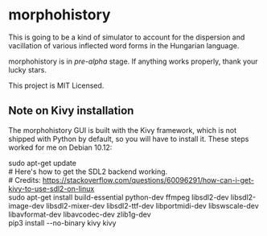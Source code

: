 # morphohistory

This is going to be a kind of simulator to account for the dispersion and
vacillation of various inflected word forms in the Hungarian language.

morphohistory is in *pre-alpha* stage. If anything works properly, thank your lucky stars.

This project is MIT Licensed.

## Note on Kivy installation

The morphohistory GUI is built with the Kivy framework, which is not shipped with
Python by default, so you will have to install it. These steps worked for
me on Debian 10.12:

sudo apt-get update  
\# Here's how to get the SDL2 backend working.  
\# Credits: https://stackoverflow.com/questions/60096291/how-can-i-get-kivy-to-use-sdl2-on-linux  
sudo apt-get install build-essential python-dev ffmpeg libsdl2-dev libsdl2-image-dev libsdl2-mixer-dev libsdl2-ttf-dev libportmidi-dev libswscale-dev libavformat-dev libavcodec-dev zlib1g-dev  
pip3 install --no-binary kivy kivy  

